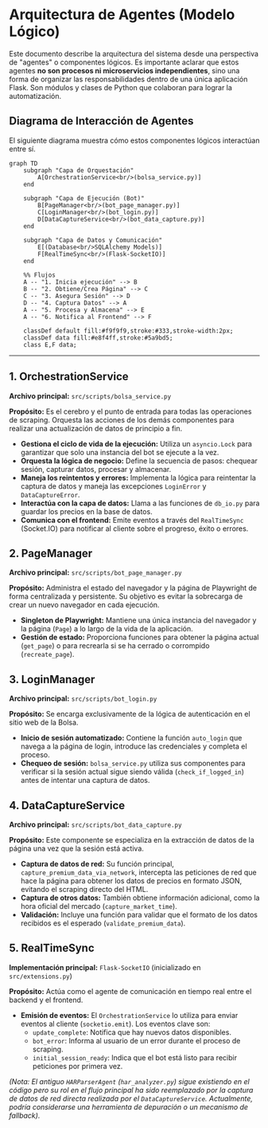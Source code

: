 
# Arquitectura de Agentes (Modelo Lógico)

Este documento describe la arquitectura del sistema desde una perspectiva de "agentes" o componentes lógicos. Es importante aclarar que estos agentes **no son procesos ni microservicios independientes**, sino una forma de organizar las responsabilidades dentro de una única aplicación Flask. Son módulos y clases de Python que colaboran para lograr la automatización.

## Diagrama de Interacción de Agentes

El siguiente diagrama muestra cómo estos componentes lógicos interactúan entre sí.

```mermaid
graph TD
    subgraph "Capa de Orquestación"
        A[OrchestrationService<br/>(bolsa_service.py)]
    end

    subgraph "Capa de Ejecución (Bot)"
        B[PageManager<br/>(bot_page_manager.py)]
        C[LoginManager<br/>(bot_login.py)]
        D[DataCaptureService<br/>(bot_data_capture.py)]
    end

    subgraph "Capa de Datos y Comunicación"
        E[(Database<br/>SQLAlchemy Models)]
        F[RealTimeSync<br/>(Flask-SocketIO)]
    end

    %% Flujos
    A -- "1. Inicia ejecución" --> B
    B -- "2. Obtiene/Crea Página" --> C
    C -- "3. Asegura Sesión" --> D
    D -- "4. Captura Datos" --> A
    A -- "5. Procesa y Almacena" --> E
    A -- "6. Notifica al Frontend" --> F

    classDef default fill:#f9f9f9,stroke:#333,stroke-width:2px;
    classDef data fill:#e8f4ff,stroke:#5a9bd5;
    class E,F data;
```

---

## 1. OrchestrationService
**Archivo principal:** `src/scripts/bolsa_service.py`

**Propósito:**
Es el cerebro y el punto de entrada para todas las operaciones de scraping. Orquesta las acciones de los demás componentes para realizar una actualización de datos de principio a fin.

- **Gestiona el ciclo de vida de la ejecución:** Utiliza un `asyncio.Lock` para garantizar que solo una instancia del bot se ejecute a la vez.
- **Orquesta la lógica de negocio:** Define la secuencia de pasos: chequear sesión, capturar datos, procesar y almacenar.
- **Maneja los reintentos y errores:** Implementa la lógica para reintentar la captura de datos y maneja las excepciones `LoginError` y `DataCaptureError`.
- **Interactúa con la capa de datos:** Llama a las funciones de `db_io.py` para guardar los precios en la base de datos.
- **Comunica con el frontend:** Emite eventos a través del `RealTimeSync` (Socket.IO) para notificar al cliente sobre el progreso, éxito o errores.

## 2. PageManager
**Archivo principal:** `src/scripts/bot_page_manager.py`

**Propósito:**
Administra el estado del navegador y la página de Playwright de forma centralizada y persistente. Su objetivo es evitar la sobrecarga de crear un nuevo navegador en cada ejecución.

- **Singleton de Playwright:** Mantiene una única instancia del navegador y la página (`Page`) a lo largo de la vida de la aplicación.
- **Gestión de estado:** Proporciona funciones para obtener la página actual (`get_page`) o para recrearla si se ha cerrado o corrompido (`recreate_page`).

## 3. LoginManager
**Archivo principal:** `src/scripts/bot_login.py`

**Propósito:**
Se encarga exclusivamente de la lógica de autenticación en el sitio web de la Bolsa.

- **Inicio de sesión automatizado:** Contiene la función `auto_login` que navega a la página de login, introduce las credenciales y completa el proceso.
- **Chequeo de sesión:** `bolsa_service.py` utiliza sus componentes para verificar si la sesión actual sigue siendo válida (`check_if_logged_in`) antes de intentar una captura de datos.

## 4. DataCaptureService
**Archivo principal:** `src/scripts/bot_data_capture.py`

**Propósito:**
Este componente se especializa en la extracción de datos de la página una vez que la sesión está activa.

- **Captura de datos de red:** Su función principal, `capture_premium_data_via_network`, intercepta las peticiones de red que hace la página para obtener los datos de precios en formato JSON, evitando el scraping directo del HTML.
- **Captura de otros datos:** También obtiene información adicional, como la hora oficial del mercado (`capture_market_time`).
- **Validación:** Incluye una función para validar que el formato de los datos recibidos es el esperado (`validate_premium_data`).

## 5. RealTimeSync
**Implementación principal:** `Flask-SocketIO` (inicializado en `src/extensions.py`)

**Propósito:**
Actúa como el agente de comunicación en tiempo real entre el backend y el frontend.

- **Emisión de eventos:** El `OrchestrationService` lo utiliza para enviar eventos al cliente (`socketio.emit`). Los eventos clave son:
    - `update_complete`: Notifica que hay nuevos datos disponibles.
    - `bot_error`: Informa al usuario de un error durante el proceso de scraping.
    - `initial_session_ready`: Indica que el bot está listo para recibir peticiones por primera vez.

*(Nota: El antiguo `HARParserAgent` (`har_analyzer.py`) sigue existiendo en el código pero su rol en el flujo principal ha sido reemplazado por la captura de datos de red directa realizada por el `DataCaptureService`. Actualmente, podría considerarse una herramienta de depuración o un mecanismo de fallback).* 